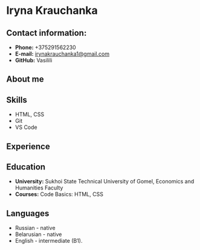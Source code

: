 # Iryna Krauchanka
## Contact information:
* **Phone:** +375291562230
* **E-mail:** irynakrauchanka1@gmail.com
* **GitHub:** Vasilili
## About me

## Skills
* HTML, CSS
* Git
* VS Code
## Experience

## Education
* **University:** Sukhoi State Technical University of Gomel, Economics and Humanities Faculty
* **Courses:** Code Basics: HTML, CSS
## Languages
* Russian - native
* Belarusian - native
* English - intermediate (B1).

